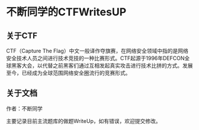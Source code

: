 # 不断同学的CTFWritesUP

## 关于CTF

CTF（Capture The Flag）中文一般译作夺旗赛，在网络安全领域中指的是网络安全技术人员之间进行技术竞技的一种比赛形式。CTF起源于1996年DEFCON全球黑客大会，以代替之前黑客们通过互相发起真实攻击进行技术比拼的方式。发展至今，已经成为全球范围网络安全圈流行的竞赛形式。

## 关于文档

作者：不断同学

主要记录目前主流题库的做题WriteUp，如有错误，欢迎提交修改。

